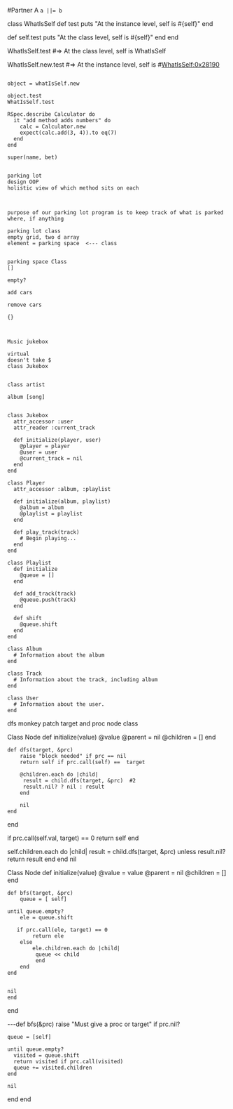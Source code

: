 #Partner A 
`a ||= b`


class WhatIsSelf
  def test
    puts "At the instance level, self is #{self}"
  end

  def self.test
    puts "At the class level, self is #{self}"
  end
end

WhatIsSelf.test
 #=> At the class level, self is WhatIsSelf

WhatIsSelf.new.test
 #=> At the instance level, self is #<WhatIsSelf:0x28190>
```

object = whatIsSelf.new

object.test
WhatIsSelf.test

RSpec.describe Calculator do
  it "add method adds numbers" do
    calc = Calculator.new
    expect(calc.add(3, 4)).to eq(7)
  end
end

super(name, bet)


parking lot 
design OOP 
holistic view of which method sits on each 



purpose of our parking lot program is to keep track of what is parked where, if anything 

parking lot class 
empty grid, two d array 
element = parking space  <--- class 


parking space Class 
[] 

empty? 

add cars 

remove cars 

{}



Music jukebox

virtual 
doesn't take $
class Jukebox


class artist

album [song]


class Jukebox
  attr_accessor :user
  attr_reader :current_track

  def initialize(player, user)
    @player = player
    @user = user
    @current_track = nil
  end
end

class Player
  attr_accessor :album, :playlist

  def initialize(album, playlist)
    @album = album
    @playlist = playlist
  end

  def play_track(track)
    # Begin playing...
  end
end

class Playlist
  def initialize
    @queue = []
  end

  def add_track(track)
    @queue.push(track)
  end

  def shift
    @queue.shift
  end
end

class Album
  # Information about the album
end

class Track
  # Information about the track, including album
end

class User
  # Information about the user.
end
```



dfs monkey patch target and proc 
node class 



Class Node 
    def initialize(value)
        @value 
        @parent = nil 
        @children = [] 
    end 

    def dfs(target, &prc) 
        raise "block needed" if prc == nil 
        return self if prc.call(self) ==  target 
        
        @children.each do |child| 
         result = child.dfs(target, &prc)  #2
         result.nil? ? nil : result
        end
    
        nil   
    end
end

if prc.call(self.val, target) == 0
return self
end

self.children.each do |child|
result = child.dfs(target, &prc)
unless result.nil?
return result
end
end
nil


Class Node
    def initialize(value)
    @value = value
    @parent = nil
    @children = []
    end

    def bfs(target, &prc) 
        queue = [ self]

    until queue.empty?
        ele = queue.shift 

       if prc.call(ele, target) == 0
            return ele
        else
            ele.children.each do |child|   
             queue << child   
             end 
        end
    end


    nil
    end

end


---def bfs(&prc)
    raise "Must give a proc or target" if prc.nil?

    queue = [self]

    until queue.empty?
      visited = queue.shift
      return visited if prc.call(visited)
      queue += visited.children
    end

    nil
  end
end
